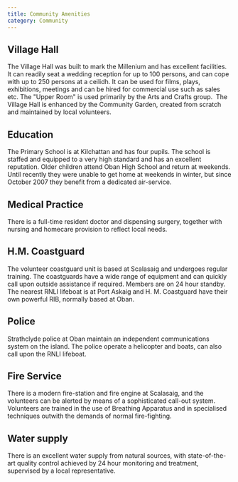 ```yaml
---
title: Community Amenities
category: Community
---
```


## Village Hall

The Village Hall was built to mark the Millenium and has excellent facilities. It can readily seat a wedding reception for up to 100 persons, and can cope with up to 250 persons at a ceilidh. It can be used for films, plays, exhibitions, meetings and can be hired for commercial use such as sales etc. The "Upper Room" is used primarily by the Arts and Crafts group.  The Village Hall is enhanced by the Community Garden, created from scratch and maintained by local volunteers.

## Education

The Primary School is at Kilchattan and has four pupils. The school is staffed and equipped to a very high standard and has an excellent reputation. Older children attend Oban High School and return at weekends. Until recently they were unable to get home at weekends in winter, but since October 2007 they benefit from a dedicated air-service.

## Medical Practice

There is a full-time resident doctor and dispensing surgery, together with nursing and homecare provision to reflect local needs.

## H.M. Coastguard

The volunteer coastguard unit is based at Scalasaig and undergoes regular training. The coastguards have a wide range of equipment and can quickly call upon outside assistance if required. Members are on 24 hour standby. The nearest RNLI lifeboat is at Port Askaig and H. M. Coastguard have their own powerful RIB, normally based at Oban.

## Police

Strathclyde police at Oban maintain an independent communications system on the island. The police operate a helicopter and boats, can also call upon the RNLI lifeboat.

## Fire Service

There is a modern fire-station and fire engine at Scalasaig, and the volunteers can be alerted by means of a sophisticated call-out system. Volunteers are trained in the use of Breathing Apparatus and in specialised techniques outwith the demands of normal fire-fighting.

## Water supply

There is an excellent water supply from natural sources, with state-of-the-art quality control achieved by 24 hour monitoring and treatment, supervised by a local representative.
